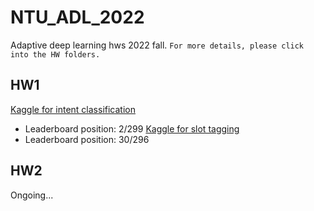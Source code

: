 # NTU_ADL_2022
Adaptive deep learning hws 2022 fall. 
`For more details, please click into the HW folders.`

## HW1
[Kaggle for intent classification](https://www.kaggle.com/competitions/intent-classification-ntu-adl-hw1-fall-2022/)
- Leaderboard position: 2/299
[Kaggle for slot tagging](https://www.kaggle.com/competitions/slot-tagging-ntu-adl-hw1-fall-2022)
- Leaderboard position: 30/296

## HW2
Ongoing...
